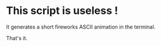 # This script is useless !
It generates a short fireworks ASCII animation in the terminal.

That's it.
